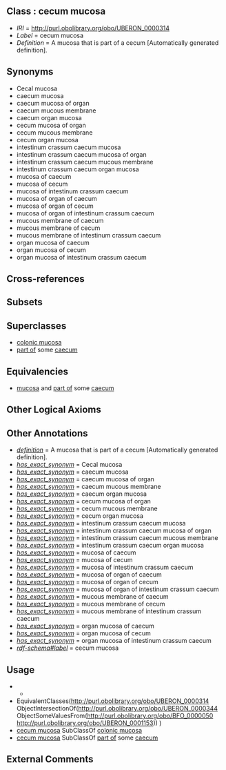 
## Class : cecum mucosa

 * *IRI* = http://purl.obolibrary.org/obo/UBERON_0000314
 * *Label* = cecum mucosa
 * *Definition* = A mucosa that is part of a cecum [Automatically generated definition].

## Synonyms

 * Cecal mucosa
 * caecum mucosa
 * caecum mucosa of organ
 * caecum mucous membrane
 * caecum organ mucosa
 * cecum mucosa of organ
 * cecum mucous membrane
 * cecum organ mucosa
 * intestinum crassum caecum mucosa
 * intestinum crassum caecum mucosa of organ
 * intestinum crassum caecum mucous membrane
 * intestinum crassum caecum organ mucosa
 * mucosa of caecum
 * mucosa of cecum
 * mucosa of intestinum crassum caecum
 * mucosa of organ of caecum
 * mucosa of organ of cecum
 * mucosa of organ of intestinum crassum caecum
 * mucous membrane of caecum
 * mucous membrane of cecum
 * mucous membrane of intestinum crassum caecum
 * organ mucosa of caecum
 * organ mucosa of cecum
 * organ mucosa of intestinum crassum caecum

## Cross-references


## Subsets


## Superclasses

 * [colonic mucosa](../../UBERON/17/UBERON_0000317.md)
 * [part of](../../BFO/50/BFO_0000050.md) some [caecum](../../UBERON/53/UBERON_0001153.md)

## Equivalencies

 * [mucosa](../../UBERON/44/UBERON_0000344.md) and [part of](../../BFO/50/BFO_0000050.md) some [caecum](../../UBERON/53/UBERON_0001153.md)

## Other Logical Axioms


## Other Annotations

 * *[definition](../../IAO/15/IAO_0000115.md)* = A mucosa that is part of a cecum [Automatically generated definition].
 * *[has_exact_synonym](../../ym/oboInOwl#hasExactSynonym.md)* = Cecal mucosa
 * *[has_exact_synonym](../../ym/oboInOwl#hasExactSynonym.md)* = caecum mucosa
 * *[has_exact_synonym](../../ym/oboInOwl#hasExactSynonym.md)* = caecum mucosa of organ
 * *[has_exact_synonym](../../ym/oboInOwl#hasExactSynonym.md)* = caecum mucous membrane
 * *[has_exact_synonym](../../ym/oboInOwl#hasExactSynonym.md)* = caecum organ mucosa
 * *[has_exact_synonym](../../ym/oboInOwl#hasExactSynonym.md)* = cecum mucosa of organ
 * *[has_exact_synonym](../../ym/oboInOwl#hasExactSynonym.md)* = cecum mucous membrane
 * *[has_exact_synonym](../../ym/oboInOwl#hasExactSynonym.md)* = cecum organ mucosa
 * *[has_exact_synonym](../../ym/oboInOwl#hasExactSynonym.md)* = intestinum crassum caecum mucosa
 * *[has_exact_synonym](../../ym/oboInOwl#hasExactSynonym.md)* = intestinum crassum caecum mucosa of organ
 * *[has_exact_synonym](../../ym/oboInOwl#hasExactSynonym.md)* = intestinum crassum caecum mucous membrane
 * *[has_exact_synonym](../../ym/oboInOwl#hasExactSynonym.md)* = intestinum crassum caecum organ mucosa
 * *[has_exact_synonym](../../ym/oboInOwl#hasExactSynonym.md)* = mucosa of caecum
 * *[has_exact_synonym](../../ym/oboInOwl#hasExactSynonym.md)* = mucosa of cecum
 * *[has_exact_synonym](../../ym/oboInOwl#hasExactSynonym.md)* = mucosa of intestinum crassum caecum
 * *[has_exact_synonym](../../ym/oboInOwl#hasExactSynonym.md)* = mucosa of organ of caecum
 * *[has_exact_synonym](../../ym/oboInOwl#hasExactSynonym.md)* = mucosa of organ of cecum
 * *[has_exact_synonym](../../ym/oboInOwl#hasExactSynonym.md)* = mucosa of organ of intestinum crassum caecum
 * *[has_exact_synonym](../../ym/oboInOwl#hasExactSynonym.md)* = mucous membrane of caecum
 * *[has_exact_synonym](../../ym/oboInOwl#hasExactSynonym.md)* = mucous membrane of cecum
 * *[has_exact_synonym](../../ym/oboInOwl#hasExactSynonym.md)* = mucous membrane of intestinum crassum caecum
 * *[has_exact_synonym](../../ym/oboInOwl#hasExactSynonym.md)* = organ mucosa of caecum
 * *[has_exact_synonym](../../ym/oboInOwl#hasExactSynonym.md)* = organ mucosa of cecum
 * *[has_exact_synonym](../../ym/oboInOwl#hasExactSynonym.md)* = organ mucosa of intestinum crassum caecum
 * *[rdf-schema#label](../../el/rdf-schema#label.md)* = cecum mucosa

## Usage

 * -
 * EquivalentClasses(<http://purl.obolibrary.org/obo/UBERON_0000314> ObjectIntersectionOf(<http://purl.obolibrary.org/obo/UBERON_0000344> ObjectSomeValuesFrom(<http://purl.obolibrary.org/obo/BFO_0000050> <http://purl.obolibrary.org/obo/UBERON_0001153>)) )
 * [cecum mucosa](../../UBERON/14/UBERON_0000314.md) SubClassOf [colonic mucosa](../../UBERON/17/UBERON_0000317.md)
 * [cecum mucosa](../../UBERON/14/UBERON_0000314.md) SubClassOf [part of](../../BFO/50/BFO_0000050.md) some [caecum](../../UBERON/53/UBERON_0001153.md)

## External Comments

